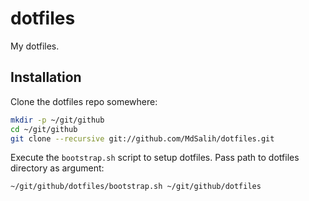 # dotfiles

My dotfiles.

## Installation

Clone the dotfiles repo somewhere:
```bash
mkdir -p ~/git/github
cd ~/git/github
git clone --recursive git://github.com/MdSalih/dotfiles.git
```

Execute the `bootstrap.sh` script to setup dotfiles. Pass path to dotfiles directory as argument:
```bash
~/git/github/dotfiles/bootstrap.sh ~/git/github/dotfiles
```
